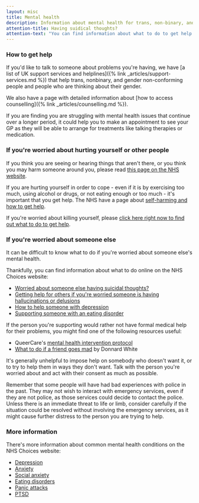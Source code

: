 ```yaml
---
layout: misc
title: Mental health
description: Information about mental health for trans, non-binary, and gender non-conforming people in the UK
attention-title: Having suidical thoughts?
attention-text: "You can find information about what to do to get help on [the NHS Choices website](https://www.nhs.uk/conditions/suicide/)."
---
```


### How to get help

If you'd like to talk to someone about problems you're having, we have [a list of UK support services and helplines]({% link _articles/support-services.md %}) that help trans, nonbinary, and gender non-conforming people and people who are thinking about their gender.

We also have a page with detailed information about [how to access counselling]({% link _articles/counselling.md %}).

If you are finding you are struggling with mental health issues that continue over a longer period, it could help you to make an appointment to see your GP as they will be able to arrange for treatments like talking therapies or medication. 

### If you're worried about hurting yourself or other people

If you think you are seeing or hearing things that aren't there, or you think you may harm someone around you, please read [this page on the NHS website](https://www.nhs.uk/conditions/psychosis/).

If you are hurting yourself in order to cope - even if it is by exercising too much, using alcohol or drugs, or not eating enough or too much - it's important that you get help. The NHS have a page about [self-harming and how to get help](https://www.nhs.uk/conditions/self-harm).

If you're worried about killing yourself, please [click here right now to find out what to do to get help](https://www.nhs.uk/conditions/suicide/).

### If you're worried about someone else

It can be difficult to know what to do if you're worried about someone else's mental health.

Thankfully, you can find information about what to do online on the NHS Choices website:

- [Worried about someone else having suicidal thoughts?](https://www.nhs.uk/conditions/suicide/#worried-about-someone-else)
- [Getting help for others if you're worried someone is having hallucinations or delusions](https://www.nhs.uk/conditions/psychosis/#getting-help-for-others)
- [How to help someone with depression](https://www.nhs.uk/conditions/stress-anxiety-depression/signs-someone-is-depressed/)
- [Supporting someone with an eating disorder](https://www.nhs.uk/live-well/healthy-weight/supporting-someone-with-an-eating-disorder/)

If the person you're supporting would rather not have formal medical help for their problems, you might find one of the following resources useful:

- QueerCare's [mental health intervention protocol](https://wiki.queercare.network/Mental_Health_Intervention_Protocol)
- [What to do if a friend goes mad](https://asylummagazine.org/2019/03/what-to-do-if-a-friend-goes-mad-by-donnard-white/?fbclid=IwAR1OH7o6Q07h7ekQ1BRz4dBmnYi-_ex3DePsjvsF5O6mKdMSfxQwUmiGqRU) by Donnard White

It's generally unhelpful to impose help on somebody who doesn't want it, or to try to help them in ways they don't want. Talk with the person you're worried about and act with their consent as much as possible.

Remember that some people will have had bad experiences with police in the past. They may not wish to interact with emergency services, even if they are not police, as those services could decide to contact the police. Unless there is an immediate threat to life or limb, consider carefully if the situation could be resolved without involving the emergency services, as it might cause further distress to the person you are trying to help.

### More information

There's more information about common mental health conditions on the NHS Choices website:

- [Depression](https://www.nhs.uk/conditions/clinical-depression/)
- [Anxiety](https://www.nhs.uk/conditions/generalised-anxiety-disorder/)
- [Social anxiety](https://www.nhs.uk/conditions/social-anxiety/)
- [Eating disorders](https://www.nhs.uk/conditions/eating-disorders/)
- [Panic attacks](https://www.nhs.uk/conditions/panic-disorder/)
- [PTSD](https://www.nhs.uk/conditions/post-traumatic-stress-disorder-ptsd/)

